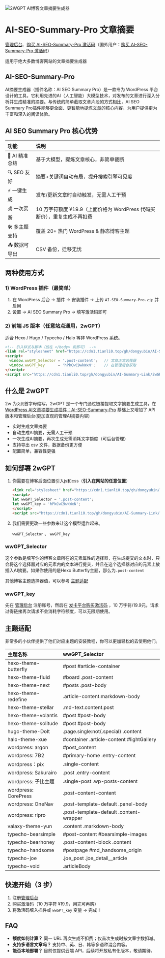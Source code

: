 ![2WGPT AI博客文章摘要生成器](https://cdn.wwkejishe.top/wp-cdn-02/2024/202407041028545.webp)

# AI-SEO-Summary-Pro 文章摘要

[管理后台](https://www.wangdu.site/wp-login.php?action=register)、[购买 AI-SEO-Summary-Pro 激活码](https://fk.wwkjs.top/buy/16)（国外用户：[购买 AI-SEO-Summary-Pro 激活码](https://buymeacoffee.com/dongyubin/e/257941)）

适用于绝大多数博客网站的文章摘要生成器

## AI-SEO-Summary-Pro

AI摘要生成器（插件名称：AI SEO Summary Pro）是一款专为 WordPress 平台设计的工具，它利用先进的AI（人工智能）大模型技术，对发布的文章进行深入分析并生成精准的摘要。与传统的简单截取文章片段的方式相比，AI SEO Summary Pro插件能够更全面、更智能地提炼文章的核心内容，为用户提供更为丰富和深入的阅读体验。

## AI SEO Summary Pro 核心优势

| 功能          | 说明                                                         |
| :------------ | :----------------------------------------------------------- |
| 🎯 AI 精准总结 | 基于大模型，提炼文章核心，非简单截断                         |
| 🔍 SEO 友好    | 摘要+关键词自动布局，提升搜索引擎可见度                      |
| ⚡ 一键生成    | 发布/更新文章时自动触发，无需人工干预                        |
| 💰 一次买断    | 10 万字符额度 ¥19.9（上面价格为 WordPress 代码买断价），重复生成不再扣费 |
| 🛠 多主题支持  | 覆盖 20+ 热门 WordPress & 静态博客主题                       |
| 📤 数据可导出  | CSV 备份，迁移无忧                                           |

## 两种使用方式

### 1) WordPress 插件（最简单）

1. 在 WordPress 后台 → 插件 → 安装插件 → 上传 `AI-SEO-Summary-Pro.zip` 并启用
2. 设置 → AI SEO Summary Pro → 填写激活码即可

### 2) 前端 JS 版本（任意站点通用，2wGPT）

适合 Hexo / Hugo / Typecho / Halo 等非 WordPress 系统。

```html
<!-- 引入样式与脚本（放在 </body> 前即可） -->
<link rel="stylesheet" href="https://cdn1.tianli0.top/gh/dongyubin/AI-Summary-Link/2wGPT.css">
<script>
  window.wwGPT_Selector = '.post-content';   // 文章正文选择器
  window.wwGPT_key      = 'hPkCwC9wkWxN';    // 在管理后台获取
</script>
<script src="https://cdn1.tianli0.top/gh/dongyubin/AI-Summary-Link/2wGPT.js"></script>
```

## 什么是 2wGPT

2w 为`文武`首字母缩写，2wGPT 是一个专门通过链接提取文字摘要生成工具，在 [WordPress AI文章摘要生成插件：AI-SEO-Summary-Pro](https://www.wangdu.site/course/2075.html) 基础上又增加了 API 版本和管理后台(更加直观的管理AI摘要内容)

- 实时生成文章摘要
- 自动生成AI摘要，无需人工干预
- 一次生成AI摘要，再次生成无需消耗文字额度（可后台管理）
- 支持导出 csv 文件，数据备份更方便
- 配置简单，兼容性更强

## 如何部署 2wGPT

1. 你需要在博客后面位置引入js和css（**引入在网站的任意位置**）

   ```html
   <link rel="stylesheet" href="https://cdn1.tianli0.top/gh/dongyubin/AI-Summary-Link/2wGPT.css">
   <script>
   let wwGPT_Selector = '.post-content';
   let wwGPT_key = 'hPkCwC9wkWxN';
   </script>
   <script src="https://cdn1.tianli0.top/gh/dongyubin/AI-Summary-Link/2wGPT.js"></script>
   ```

2. 我们需要更改一些参数来让这个模型运作起来。

   `wwGPT_Selector` 、 `wwGPT_key`

### wwGPT_Selector

这个参数是填写你的博客文章所在的元素属性的选择器，在生成提交的文本时，只会将这个选择器对应的元素内的文本进行提交，并且在这个选择器对应的元素上放插入AI摘要。如果你使用的是Hexo Butterfly主题，那么为`.post-content`

其他博客主题选择器值，可以参考 [主题适配](#主题适配)

### wwGPT_key

先在 [管理后台](https://www.wangdu.site/wp-login.php?action=register) 注册账号，然后在 [发卡平台购买激活码](https://fk.wwkejishe.top/buy/16) ，10 万字符/19.9元，请求过得链接再次请求不会消耗字符额度，可以无限期使用。

## 主题适配

非常多的小伙伴提供了他们对应主题的安装教程，你可以更加轻松的去使用他们。

| 主题名称             | wwGPT_Selector                            |
| :------------------- | :---------------------------------------- |
| hexo-theme-butterfly | #post #article-container                  |
| hexo-theme-fluid     | #board .post-content                      |
| hexo-theme-next      | #posts .post-body                         |
| hexo-theme-redefine  | .article-content.markdown-body            |
| hexo-theme-stellar   | .md-text.content.post                     |
| hexo-theme-volantis  | #post #post-body                          |
| hexo-theme-solitude  | #post #post-body                          |
| hugo-theme-DoIt      | .page.single:not(.special) .content       |
| halo-theme-xue       | #container .article-content #lightGallery |
| wordpress: argon     | #post_content                             |
| wordpress: 7B2       | #primary-home .entry-content              |
| wordpress：pix       | .single-content                           |
| wordpress: Sakurairo | .post .entry-content                      |
| wordpress: 子比主题  | .single-post .wp-posts-content            |
| wordpress: CorePress | .post-content-content                     |
| wordpress: OneNav    | .post-template-default .panel-body        |
| wordpress: ripro     | .post-template-default .content-wrapper   |
| valaxy-theme-yun     | .content .markdown-body                   |
| typecho-bearsimple   | #post-content #bearsimple-images          |
| typecho-bearhoney    | .post-content-block .content              |
| typecho-handsome     | #postpage #md_handsome_origin             |
| typecho-joe          | .joe_post .joe_detail__article            |
| typecho-void         | .articleBody                              |

## 快速开始（3 步）

1. 注册[管理后台](https://www.wangdu.site/wp-login.php?action=register)
2. 购买激活码（10 万字符 ¥19.9，用完可再购）
3. 将激活码填入插件或 `wwGPT_key` 变量 → 完成！

## FAQ

- **额度如何计算？**
  同一 URL 再次生成不扣费；仅首次生成时按文章字数扣减。
- **支持多语言文章吗？**
  支持中、英、日、韩等多语种混合内容。
- **能否本地部署？**
  目前仅提供云端 API，后续将开放私有化版本，敬请期待。
